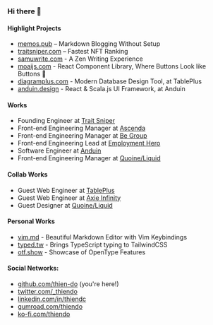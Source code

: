 ### Hi there 👋

#### Highlight Projects

- [memos.pub](https://memos.pub/) – Markdown Blogging Without Setup
- [traitsniper.com](https://www.traitsniper.com/) – Fastest NFT Ranking
- [samuwrite.com](https://samuwrite.com) - A Zen Writing Experience
- [moaijs.com](https://moaijs.com) - React Component Library, Where Buttons Look like Buttons 🗿
- [diagramplus.com](https://diagramplus.com) - Modern Database Design Tool, at TablePlus
- [anduin.design](https://anduin.design) - React & Scala.js UI Framework, at Anduin

#### Works

- Founding Engineer at [Trait Sniper](https://www.traitsniper.com/)
- Front-end Engineering Manager at [Ascenda](https://www.ascendaloyalty.com/)
- Front-end Engineering Manager at [Be Group](https://be.com.vn/)
- Front-end Engineering Lead at [Employment Hero](https://employmenthero.com/)
- Software Engineer at [Anduin](https://www.anduintransact.com)
- Front-end Engineering Manager at [Quoine/Liquid](https://www.liquid.com/)

#### Collab Works

- Guest Web Engineer at [TablePlus](https://tableplus.com)
- Guest Web Engineer at [Axie Infinity](https://axieinfinity.com/)
- Guest Designer at [Quoine/Liquid](https://www.liquid.com/)

#### Personal Works

- [vim.md](https://vim.md) - Beautiful Markdown Editor with Vim Keybindings
- [typed.tw](https://typed.tw) - Brings TypeScript typing to TailwindCSS
- [otf.show](https://otf.show) - Showcase of OpenType Features

#### Social Networks:

- [github.com/thien-do](https://github.com/thien-do) (you're here!)
- [twitter.com/_thiendo](https://twitter.com/_thiendo)
- [linkedin.com/in/thiendc](https://www.linkedin.com/in/thiendc/)
- [gumroad.com/thiendo](https://gumroad.com/thiendo)
- [ko-fi.com/thiendo](https://ko-fi.com/thiendo)
